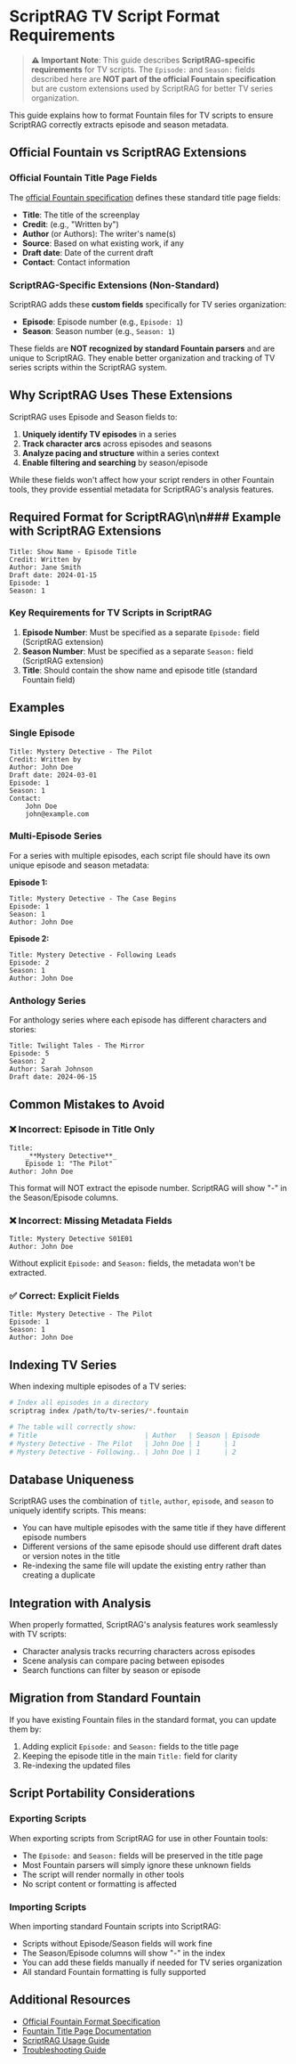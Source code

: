 # ScriptRAG TV Script Format Requirements

> **⚠️ Important Note**: This guide describes **ScriptRAG-specific requirements** for TV scripts. The `Episode:` and `Season:` fields described here are **NOT part of the official Fountain specification** but are custom extensions used by ScriptRAG for better TV series organization.

This guide explains how to format Fountain files for TV scripts to ensure ScriptRAG correctly extracts episode and season metadata.

## Official Fountain vs ScriptRAG Extensions

### Official Fountain Title Page Fields

The [official Fountain specification](https://fountain.io/syntax#section-titlepage) defines these standard title page fields:

- **Title**: The title of the screenplay
- **Credit**: (e.g., "Written by")
- **Author** (or Authors): The writer's name(s)
- **Source**: Based on what existing work, if any
- **Draft date**: Date of the current draft
- **Contact**: Contact information

### ScriptRAG-Specific Extensions (Non-Standard)

ScriptRAG adds these **custom fields** specifically for TV series organization:

- **Episode**: Episode number (e.g., `Episode: 1`)
- **Season**: Season number (e.g., `Season: 1`)

These fields are **NOT recognized by standard Fountain parsers** and are unique to ScriptRAG. They enable better organization and tracking of TV series scripts within the ScriptRAG system.

## Why ScriptRAG Uses These Extensions

ScriptRAG uses Episode and Season fields to:

1. **Uniquely identify TV episodes** in a series
2. **Track character arcs** across episodes and seasons
3. **Analyze pacing and structure** within a series context
4. **Enable filtering and searching** by season/episode

While these fields won't affect how your script renders in other Fountain tools, they provide essential metadata for ScriptRAG's analysis features.

## Required Format for ScriptRAG\n\n### Example with ScriptRAG Extensions

```fountain
Title: Show Name - Episode Title
Credit: Written by
Author: Jane Smith
Draft date: 2024-01-15
Episode: 1
Season: 1
```

### Key Requirements for TV Scripts in ScriptRAG

1. **Episode Number**: Must be specified as a separate `Episode:` field (ScriptRAG extension)
2. **Season Number**: Must be specified as a separate `Season:` field (ScriptRAG extension)
3. **Title**: Should contain the show name and episode title (standard Fountain field)

## Examples

### Single Episode

```fountain
Title: Mystery Detective - The Pilot
Credit: Written by
Author: John Doe
Draft date: 2024-03-01
Episode: 1
Season: 1
Contact:
    John Doe
    john@example.com
```

### Multi-Episode Series

For a series with multiple episodes, each script file should have its own unique episode and season metadata:

**Episode 1:**

```fountain
Title: Mystery Detective - The Case Begins
Episode: 1
Season: 1
Author: John Doe
```

**Episode 2:**

```fountain
Title: Mystery Detective - Following Leads
Episode: 2
Season: 1
Author: John Doe
```

### Anthology Series

For anthology series where each episode has different characters and stories:

```fountain
Title: Twilight Tales - The Mirror
Episode: 5
Season: 2
Author: Sarah Johnson
Draft date: 2024-06-15
```

## Common Mistakes to Avoid

### ❌ Incorrect: Episode in Title Only

```fountain
Title:
    _**Mystery Detective**_
    Episode 1: "The Pilot"
Author: John Doe
```

This format will NOT extract the episode number. ScriptRAG will show "-" in the Season/Episode columns.

### ❌ Incorrect: Missing Metadata Fields

```fountain
Title: Mystery Detective S01E01
Author: John Doe
```

Without explicit `Episode:` and `Season:` fields, the metadata won't be extracted.

### ✅ Correct: Explicit Fields

```fountain
Title: Mystery Detective - The Pilot
Episode: 1
Season: 1
Author: John Doe
```

## Indexing TV Series

When indexing multiple episodes of a TV series:

```bash
# Index all episodes in a directory
scriptrag index /path/to/tv-series/*.fountain

# The table will correctly show:
# Title                           | Author   | Season | Episode
# Mystery Detective - The Pilot   | John Doe | 1      | 1
# Mystery Detective - Following.. | John Doe | 1      | 2
```

## Database Uniqueness

ScriptRAG uses the combination of `title`, `author`, `episode`, and `season` to uniquely identify scripts. This means:

- You can have multiple episodes with the same title if they have different episode numbers
- Different versions of the same episode should use different draft dates or version notes in the title
- Re-indexing the same file will update the existing entry rather than creating a duplicate

## Integration with Analysis

When properly formatted, ScriptRAG's analysis features work seamlessly with TV scripts:

- Character analysis tracks recurring characters across episodes
- Scene analysis can compare pacing between episodes
- Search functions can filter by season or episode

## Migration from Standard Fountain

If you have existing Fountain files in the standard format, you can update them by:

1. Adding explicit `Episode:` and `Season:` fields to the title page
2. Keeping the episode title in the main `Title:` field for clarity
3. Re-indexing the updated files

## Script Portability Considerations

### Exporting Scripts

When exporting scripts from ScriptRAG for use in other Fountain tools:

- The `Episode:` and `Season:` fields will be preserved in the title page
- Most Fountain parsers will simply ignore these unknown fields
- The script will render normally in other tools
- No script content or formatting is affected

### Importing Scripts

When importing standard Fountain scripts into ScriptRAG:

- Scripts without Episode/Season fields will work fine
- The Season/Episode columns will show "-" in the index
- You can add these fields manually if needed for TV series organization
- All standard Fountain formatting is fully supported

## Additional Resources

- [Official Fountain Format Specification](https://fountain.io/syntax)
- [Fountain Title Page Documentation](https://fountain.io/syntax#section-titlepage)
- [ScriptRAG Usage Guide](usage.md)
- [Troubleshooting Guide](troubleshooting.md)
